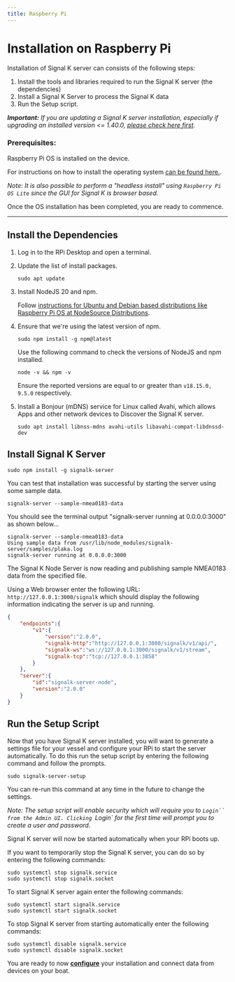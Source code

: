 ```yaml
---
title: Raspberry Pi
---
```


# Installation on Raspberry Pi

Installation of Signal K server can consists of the following steps:

1. Install the tools and libraries required to run the Signal K server (the dependencies)
1. Install a Signal K Server to process the Signal K data
1. Run the Setup script.

_**Important:** If you are updating a Signal K server installation, especially if upgrading an installed version <= 1.40.0, [please check here first](./updating.md)._

### Prerequisites:

Raspberry Pi OS is installed on the device.

For instructions on how to install the operating system [can be found here.](https://www.raspberrypi.org/documentation/computers/getting-started.html#setting-up-your-raspberry-pi).

_Note: It is also possible to perform a "headless install" using `Raspberry Pi OS Lite` since the GUI for Signal K is browser based._


Once the OS installation has been completed, you are ready to commence.

---

## Install the Dependencies

1. Log in to the RPi Desktop and open a terminal.

1. Update the list of install packages.
    ```
    sudo apt update
    ```

1. Install NodeJS 20 and npm.

    Follow [instructions for Ubuntu and Debian based distributions like Raspberry Pi OS at NodeSource Distributions](https://github.com/nodesource/distributions#installation-instructions).

1. Ensure that we're using the latest version of npm.
    ```
    sudo npm install -g npm@latest
    ```

    Use the following command to check the versions of NodeJS and npm installed.

    ```
    node -v && npm -v
    ```
    Ensure the reported versions are equal to or greater than `v18.15.0, 9.5.0` respectively.

1. Install a Bonjour (mDNS) service for Linux called Avahi, which allows Apps and other network devices to Discover the Signal K server.
    ```
    sudo apt install libnss-mdns avahi-utils libavahi-compat-libdnssd-dev
    ```

## Install Signal K Server

```
sudo npm install -g signalk-server
```

You can test that installation was successful by starting the server using some
sample data.

```
signalk-server --sample-nmea0183-data
```

You should see the terminal output "signalk-server running at 0.0.0.0:3000" as shown below...
```
signalk-server --sample-nmea0183-data
Using sample data from /usr/lib/node_modules/signalk-server/samples/plaka.log
signalk-server running at 0.0.0.0:3000
```

The Signal K Node Server is now reading and publishing sample NMEA0183 data from the specified file.

Using a Web browser enter the following URL: `http://127.0.0.1:3000/signalk` which should display the following information indicating the server is up and running.

```JSON
{
    "endpoints":{
        "v1":{
            "version":"2.0.0",
            "signalk-http":"http://127.0.0.1:3000/signalk/v1/api/",
            "signalk-ws":"ws://127.0.0.1:3000/signalk/v1/stream",
            "signalk-tcp":"tcp://127.0.0.1:3858"
        }
    },
    "server":{
        "id":"signalk-server-node",
        "version":"2.0.0"
    }
}
```

## Run the Setup Script

Now that you have Signal K server installed, you will want to generate a settings file for your vessel
and configure your RPi to start the server automatically. To do this run the setup script by entering the  following command and follow the prompts.

```
sudo signalk-server-setup
```

You can re-run this command at any time in the future to change the settings.

_Note: The setup script will enable security which will require you to `Login`` from the Admin UI.
Clicking `Login` for the first time will prompt you to create a user and password._

Signal K server will now be started automatically when your RPi boots up.


If you want to temporarily stop the Signal K server, you can do so by entering the following commands:
```
sudo systemctl stop signalk.service
sudo systemctl stop signalk.socket
```

To start Signal K server again enter the following commands:
```
sudo systemctl start signalk.service
sudo systemctl start signalk.socket
```

To stop Signal K server from starting automatically enter the following commands:
```
sudo systemctl disable signalk.service
sudo systemctl disable signalk.socket
```


You are ready to now **[configure](../setup/configuration.md)** your installation and connect data from devices on your boat.
